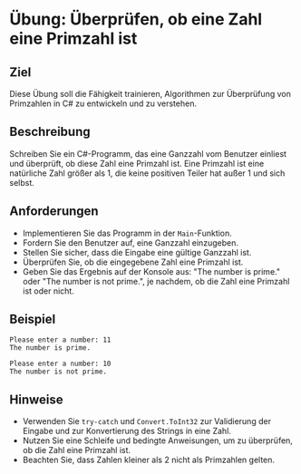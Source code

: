 # Übung: Überprüfen, ob eine Zahl eine Primzahl ist

## Ziel

Diese Übung soll die Fähigkeit trainieren, Algorithmen zur Überprüfung von Primzahlen in C# zu entwickeln und zu verstehen.

## Beschreibung

Schreiben Sie ein C#-Programm, das eine Ganzzahl vom Benutzer einliest und überprüft, ob diese Zahl eine Primzahl ist. Eine Primzahl ist eine natürliche Zahl größer als 1, die keine positiven Teiler hat außer 1 und sich selbst.

## Anforderungen

- Implementieren Sie das Programm in der `Main`-Funktion.
- Fordern Sie den Benutzer auf, eine Ganzzahl einzugeben.
- Stellen Sie sicher, dass die Eingabe eine gültige Ganzzahl ist.
- Überprüfen Sie, ob die eingegebene Zahl eine Primzahl ist.
- Geben Sie das Ergebnis auf der Konsole aus: "The number is prime." oder "The number is not prime.", je nachdem, ob die Zahl eine Primzahl ist oder nicht.

## Beispiel

```
Please enter a number: 11
The number is prime.

Please enter a number: 10
The number is not prime.
```


## Hinweise

- Verwenden Sie `try-catch` und `Convert.ToInt32` zur Validierung der Eingabe und zur Konvertierung des Strings in eine Zahl.
- Nutzen Sie eine Schleife und bedingte Anweisungen, um zu überprüfen, ob die Zahl eine Primzahl ist.
- Beachten Sie, dass Zahlen kleiner als 2 nicht als Primzahlen gelten.
